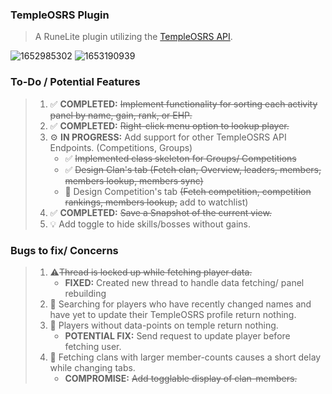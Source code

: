 ### TempleOSRS Plugin

> A RuneLite plugin utilizing the [TempleOSRS API](https://templeosrs.com/api_doc.php). <br>

![1652985302](https://user-images.githubusercontent.com/60162255/169375155-3bf2767d-865a-4c9e-8e8f-52ff9c2e109b.png)
![1653190939](https://user-images.githubusercontent.com/60162255/169677657-ede1ef70-2dc8-4ab9-a1aa-23fa3e02b29c.png)

### To-Do / Potential Features

> 1. ✅ **COMPLETED:** ~~Implement functionality for sorting each activity panel by name, gain, rank, or EHP.~~
> 2. ✅ **COMPLETED:** ~~Right-click menu option to lookup player.~~
> 3. ⚙️ **IN PROGRESS:** Add support for other TempleOSRS API Endpoints. (Competitions, Groups)
>     * ✅ ~~Implemented class skeleton for Groups/ Competitions~~
>     * ✅ ~~Design Clan's tab (Fetch clan, Overview, leaders, members, members lookup, members sync)~~
>     * 🔧 Design Competition's tab ~~(Fetch competition, competition rankings, members lookup,~~ add to watchlist)
> 4. ✅ **COMPLETED:** ~~Save a Snapshot of the current view.~~
> 5. 💡 Add toggle to hide skills/bosses without gains.

### Bugs to fix/ Concerns

> 1. ⚠️~~Thread is locked up while fetching player data.~~
>    * **FIXED:** Created new thread to handle data fetching/ panel rebuilding
> 2. 🐛 Searching for players who have recently changed names and have yet to update their TempleOSRS profile return nothing.
> 3. 🐛 Players without data-points on temple return nothing.
>    * **POTENTIAL FIX:** Send request to update player before fetching user.
> 4. 📓 Fetching clans with larger member-counts causes a short delay while changing tabs.
>    * **COMPROMISE:** ~~Add togglable display of clan-members.~~
